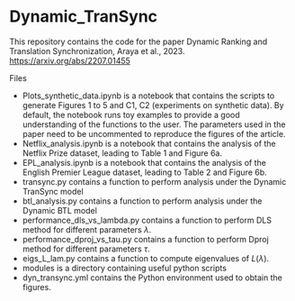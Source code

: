 # Dynamic_TranSync

This repository contains the code for the paper Dynamic Ranking and Translation Synchronization, Araya et al., 2023. https://arxiv.org/abs/2207.01455

Files

 + Plots_synthetic_data.ipynb is a notebook that contains the scripts to generate Figures 1 to 5 and C1, C2 (experiments on synthetic data). By default, the notebook runs toy examples to provide a good understanding of the functions to the user. The parameters used in the paper need to be uncommented to reproduce the figures of the article.
 + Netflix_analysis.ipynb is a notebook that contains the analysis of the Netflix Prize dataset, leading to Table 1 and Figure 6a.
 + EPL_analysis.ipynb is a notebook that contains the analysis of the English Premier League dataset, leading to Table 2 and Figure 6b.
 + transync.py contains a function to perform analysis under the Dynamic TranSync model
 + btl_analysis.py contains a function to perform analysis under the Dynamic BTL model
 + performance_dls_vs_lambda.py contains a function to perform DLS method for different parameters $\lambda$.
 + performance_dproj_vs_tau.py contains a function to perform Dproj method for different parameters $\tau$.
 + eigs_L_lam.py contains a function to compute eigenvalues of $L(\lambda)$.
 + modules is a directory containing useful python scripts
 + dyn_transync.yml contains the Python environment used to obtain the figures.

